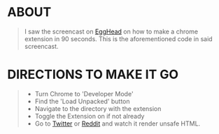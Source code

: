 # ABOUT

> I saw the screencast on [EggHead](https://egghead.io) on how to make a chrome extension in 90 seconds.  This is the aforementioned code in said screencast.

# DIRECTIONS TO MAKE IT GO

>- Turn Chrome to 'Developer Mode'
>- Find the 'Load Unpacked' button
>- Navigate to the directory with the extension
>- Toggle the Extension on if not already
>- Go to [Twitter](https://twitter.com) or [Reddit](https://reddit.com) and watch it render unsafe HTML.